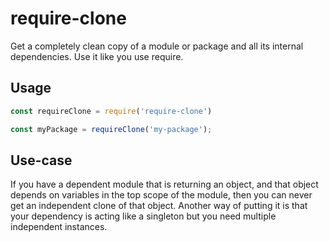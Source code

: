 # require-clone

Get a completely clean copy of a module or package and all its internal dependencies. Use it like you use require.

## Usage

```javascript
const requireClone = require('require-clone')

const myPackage = requireClone('my-package');
```

## Use-case

If you have a dependent module that is returning an object, and that object depends on variables in the top scope of the module, then you can never get an independent clone of that object. Another way of putting it is that your dependency is acting like a singleton but you need multiple independent instances.
